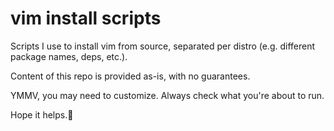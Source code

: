 # vim install scripts

Scripts I use to install vim from source, separated per distro (e.g. different package names, deps, etc.).

Content of this repo is provided as-is, with no guarantees.

YMMV, you may need to customize. Always check what you're about to run.

Hope it helps.

